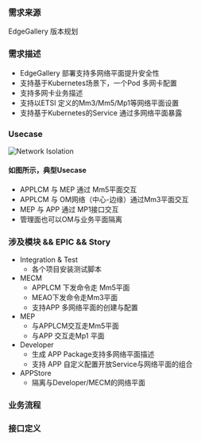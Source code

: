 ### 需求来源
EdgeGallery 版本规划


### 需求描述
- EdgeGallery 部署支持多网络平面提升安全性
- 支持基于Kubernetes场景下，一个Pod 多网卡配置
- 支持多网卡业务描述
- 支持以ETSI 定义的Mm3/Mm5/Mp1等网络平面设置
- 支持基于Kubernetes的Service 通过多网络平面暴露

### Usecase
![Network Isolation](https://images.gitee.com/uploads/images/2020/0730/095700_99279ac7_7624977.png "network_isolation.png")

#### 如图所示，典型Usecase
- APPLCM 与 MEP 通过 Mm5平面交互
- APPLCM 与 OM网络（中心-边缘）通过Mm3平面交互
- MEP 与 APP 通过 MP1接口交互
- 管理面也可以OM与业务平面隔离
### 涉及模块 && EPIC && Story
- Integration & Test
  - 各个项目安装测试脚本
- MECM
  - APPLCM 下发命令走 Mm5平面
  - MEAO下发命令走Mm3平面
  - 支持APP 多网络平面的创建与配置
- MEP
  - 与APPLCM交互走Mm5平面
  - 与APP 交互走Mp1 平面
- Developer
  - 生成 APP Package支持多网络平面描述
  - 支持 APP 自定义配置开放Service与网络平面的组合
- APPStore
  - 隔离与Developer/MECM的网络平面

### 业务流程


### 接口定义